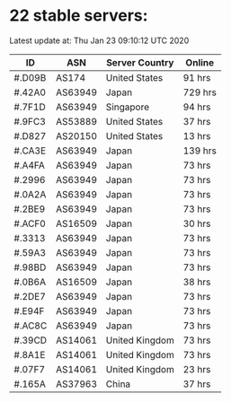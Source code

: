 # 22 stable servers:

Latest update at: Thu Jan 23 09:10:12 UTC 2020

| ID | ASN | Server Country | Online |
| -- | --- | -------------- | ------ |
| #.D09B | AS174 | United States | 91 hrs |
| #.42A0 | AS63949 | Japan | 729 hrs |
| #.7F1D | AS63949 | Singapore | 94 hrs |
| #.9FC3 | AS53889 | United States | 37 hrs |
| #.D827 | AS20150 | United States | 13 hrs |
| #.CA3E | AS63949 | Japan | 139 hrs |
| #.A4FA | AS63949 | Japan | 73 hrs |
| #.2996 | AS63949 | Japan | 73 hrs |
| #.0A2A | AS63949 | Japan | 73 hrs |
| #.2BE9 | AS63949 | Japan | 73 hrs |
| #.ACF0 | AS16509 | Japan | 30 hrs |
| #.3313 | AS63949 | Japan | 73 hrs |
| #.59A3 | AS63949 | Japan | 73 hrs |
| #.98BD | AS63949 | Japan | 73 hrs |
| #.0B6A | AS16509 | Japan | 38 hrs |
| #.2DE7 | AS63949 | Japan | 73 hrs |
| #.E94F | AS63949 | Japan | 73 hrs |
| #.AC8C | AS63949 | Japan | 73 hrs |
| #.39CD | AS14061 | United Kingdom | 73 hrs |
| #.8A1E | AS14061 | United Kingdom | 73 hrs |
| #.07F7 | AS14061 | United Kingdom | 23 hrs |
| #.165A | AS37963 | China | 37 hrs |

